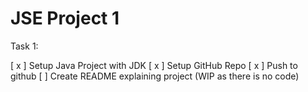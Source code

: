 # JSE Project 1

Task 1:

[ x ] Setup Java Project with JDK
[ x ] Setup GitHub Repo
[ x ] Push to github
[ ] Create README explaining project (WIP as there is no code)
